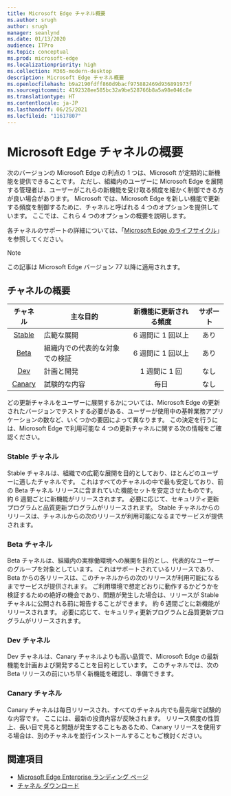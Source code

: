 ```yaml
---
title: Microsoft Edge チャネル概要
ms.author: srugh
author: srugh
manager: seanlynd
ms.date: 01/13/2020
audience: ITPro
ms.topic: conceptual
ms.prod: microsoft-edge
ms.localizationpriority: high
ms.collection: M365-modern-desktop
description: Microsoft Edge チャネル概要
ms.openlocfilehash: b9a2190fdff860d9bacf975882469d936891973f
ms.sourcegitcommit: 4192328ee585bc32a9be528766b8a5a98e046c8e
ms.translationtype: HT
ms.contentlocale: ja-JP
ms.lasthandoff: 06/25/2021
ms.locfileid: "11617807"
---
```

# <a name="overview-of-the-microsoft-edge-channels"></a>Microsoft Edge チャネルの概要

次のバージョンの Microsoft Edge の利点の 1 つは、Microsoft が定期的に新機能を提供できることです。 ただし、組織内のユーザーに Microsoft Edge を展開する管理者は、ユーザーがこれらの新機能を受け取る頻度を細かく制御できる方が良い場合があります。 Microsoft では、Microsoft Edge を新しい機能で更新する頻度を制御するために、チャネルと呼ばれる 4 つのオプションを提供しています。 ここでは、これら 4 つのオプションの概要を説明します。

各チャネルのサポートの詳細については、「[Microsoft Edge のライフサイクル](/deployedge/microsoft-edge-support-lifecycle)」を参照してください。
  
> [!NOTE]
> この記事は Microsoft Edge バージョン 77 以降に適用されます。

## <a name="channel-overview"></a>チャネルの概要

|チャネル|主な目的|新機能に更新される頻度|サポート|
|:---:|---|:---:|:---:|
|[Stable](#stable-channel)|広範な展開|6 週間に 1 回以上|あり|
|[Beta](#beta-channel)|組織内での代表的な対象での検証|6 週間に 1 回以上|あり|
|[Dev](#dev-channel)|計画と開発|1 週間に 1 回|なし|
|[Canary](#canary-channel)|試験的な内容|毎日|なし|

どの更新チャネルをユーザーに展開するかについては、Microsoft Edge の更新されたバージョンでテストする必要がある、ユーザーが使用中の基幹業務アプリケーションの数など、いくつかの要因によって異なります。 この決定を行うには、Microsoft Edge で利用可能な 4 つの更新チャネルに関する次の情報をご確認ください。

### <a name="stable-channel"></a>Stable チャネル

Stable チャネルは、組織での広範な展開を目的としており、ほとんどのユーザーに適したチャネルです。 これはすべてのチャネルの中で最も安定しており、前の Beta チャネル リリースに含まれていた機能セットを安定させたものです。 約 6 週間ごとに新機能がリリースされます。 必要に応じて、セキュリティ更新プログラムと品質更新プログラムがリリースされます。 Stable チャネルからのリリースは、チャネルからの次のリリースが利用可能になるまでサービスが提供されます。

### <a name="beta-channel"></a>Beta チャネル

Beta チャネルは、組織内の実稼働環境への展開を目的とし、代表的なユーザーのグループを対象としています。 これはサポートされているリリースであり、Beta からの各リリースは、このチャネルからの次のリリースが利用可能になるまでサービスが提供されます。 ご利用環境で想定どおりに動作するかどうかを検証するための絶好の機会であり、問題が発生した場合は、リリースが Stable チャネルに公開される前に報告することができます。 約 6 週間ごとに新機能がリリースされます。 必要に応じて、セキュリティ更新プログラムと品質更新プログラムがリリースされます。

### <a name="dev-channel"></a>Dev チャネル

Dev チャネルは、Canary チャネルよりも高い品質で、Microsoft Edge の最新機能を計画および開発することを目的としています。 このチャネルでは、次の Beta リリースの前にいち早く新機能を確認し、準備できます。

### <a name="canary-channel"></a>Canary チャネル

Canary チャネルは毎日リリースされ、すべてのチャネル内でも最先端で試験的な内容です。 ここには、最新の投資内容が反映されます。 リリース頻度の性質上、長い目で見ると問題が発生することもあるため、Canary リリースを使用する場合は、別のチャネルを並行インストールすることもご検討ください。

## <a name="see-also"></a>関連項目

- [Microsoft Edge Enterprise ランディング ページ](https://aka.ms/EdgeEnterprise)
- [チャネル ダウンロード](https://aka.ms/EdgeEnterprise)
